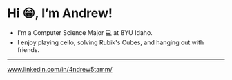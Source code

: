 # Hi 😁, I’m Andrew! 
- I'm a Computer Science Major 💻 at BYU Idaho.
- I enjoy playing cello, solving Rubik's Cubes, and hanging out with friends.

---

  www.linkedin.com/in/4ndrew5tamm/
